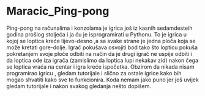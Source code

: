 # Maracic_Ping-pong
Ping-pong na računalima i konzolama je igrica još iz kasnih sedamdesteih godina prošlog stoljeća i ja ću je isprogramirati u Pythonu.
To je igrica u kojoj se loptica kreće lijevo-desno ,a sa svake strane je jedna ploča koja se može kretati gore-dolje. Igrač pokušava osvojiti bod tako što lopticu pokuša pokretanjem svoje ploče odbiti na način da je drugi igrač ne uspije odbiti i da loptica ode iza igrača (zamislimo da loptica lupi nekakav zid) nakon čega se loptica vraća na centar i igra kreće ispočetka. 
Obzirom da nikada nisam programirao igricu , gledam tutorijale i slično za ostale igrice kako bih mogao shvatiti kako sve to funkcionira. Koda nemam jako puno jer još uvijek gledam tutorijale i nakon svakog gledanja nešto dopišem.
